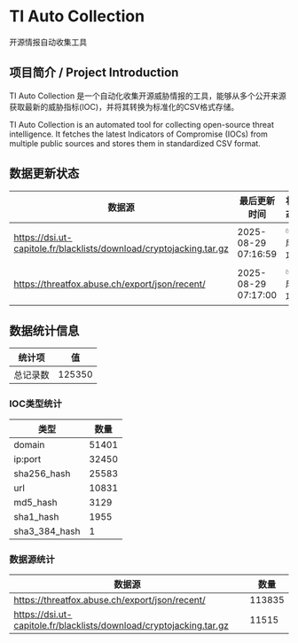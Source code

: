 # TI Auto Collection

 开源情报自动收集工具

## 项目简介 / Project Introduction

TI Auto Collection 是一个自动化收集开源威胁情报的工具，能够从多个公开来源获取最新的威胁指标(IOC)，并将其转换为标准化的CSV格式存储。

TI Auto Collection is an automated tool for collecting open-source threat intelligence. It fetches the latest Indicators of Compromise (IOCs) from multiple public sources and stores them in standardized CSV format.

## 数据更新状态

| 数据源 | 最后更新时间 | 状态 |
|--------|------------|------|
| https://dsi.ut-capitole.fr/blacklists/download/cryptojacking.tar.gz | 2025-08-29 07:16:59 | ✅ 成功 |
| https://threatfox.abuse.ch/export/json/recent/ | 2025-08-29 07:17:00 | ✅ 成功 |



























































































































































## 数据统计信息

| 统计项 | 值 |
|--------|----|
| 总记录数 | 125350 |

### IOC类型统计

| 类型 | 数量 |
|------|------|
| domain | 51401 |
| ip:port | 32450 |
| sha256_hash | 25583 |
| url | 10831 |
| md5_hash | 3129 |
| sha1_hash | 1955 |
| sha3_384_hash | 1 |

### 数据源统计

| 数据源 | 数量 |
|--------|------|
| https://threatfox.abuse.ch/export/json/recent/ | 113835 |
| https://dsi.ut-capitole.fr/blacklists/download/cryptojacking.tar.gz | 11515 |
